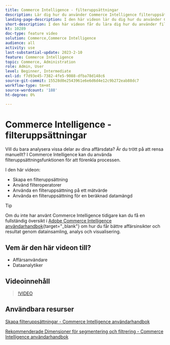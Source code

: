 ```yaml
---
title: Commerce Intelligence - filteruppsättningar
description: Lär dig hur du använder Commerce Intelligence filteruppsättningar för att förenkla rapportering av affärsdata för Adobe Commerce och Magento Open Source.
landing-page-description: I den här videon lär du dig hur du använder Commerce Intelligence filteruppsättningar för att förenkla rapportering av affärsdata.
short-description: I den här videon får du lära dig hur du använder filteruppsättningsfunktionen MBCommerce IntelligenceI för att förenkla rapportering av affärsdata.
kt: 10289
doc-type: feature video
solution: Commerce,Commerce Intelligence
audience: all
activity: use
last-substantial-update: 2023-2-10
feature: Commerce Intelligence
topic: Commerce, Administration
role: Admin, User
level: Beginner, Intermediate
exl-id: f7d93e45-7382-4fe5-9088-dfba78d148c6
source-git-commit: 15528d0e2543961e6e6d6d4e12c9b272eab88dc7
workflow-type: tm+mt
source-wordcount: '188'
ht-degree: 0%

---
```


# Commerce Intelligence - filteruppsättningar

Vill du bara analysera vissa delar av dina affärsdata? Är du trött på att rensa manuellt? I Commerce Intelligence kan du använda filteruppsättningsfunktionen för att förenkla processen.

I den här videon:

- Skapa en filteruppsättning
- Använd filteroperatorer
- Använda en filteruppsättning på ett mätvärde
- Använda en filteruppsättning för en beräknad datamängd

>[!TIP]
>
>Om du inte har använt Commerce Intelligence tidigare kan du få en fullständig översikt i [Adobe Commerce Intelligence användarhandbok](https://experienceleague.adobe.com/docs/commerce-business-intelligence/mbi/guide-overview.html?lang=sv-SE){target="_blank"} om hur du får bättre affärsinsikter och resultat genom datainsamling, analys och visualisering.

## Vem är den här videon till?

- Affärsanvändare
- Dataanalytiker

## Videoinnehåll

>[!VIDEO](https://video.tv.adobe.com/v/342408?quality=12&learn=on)

## Användbara resurser

[Skapa filteruppsättningar - Commerce Intelligence användarhandbok](https://experienceleague.adobe.com/docs/commerce-business-intelligence/mbi/build/reports/ess-manage-data-filters.html?lang=sv-SE)

[Rekommenderade Dimensioner för segmentering och filtrering - Commerce Intelligence användarhandbok](https://experienceleague.adobe.com/docs/commerce-business-intelligence/mbi/best-practices/data/segment-filter.html?lang=sv-SE)
